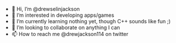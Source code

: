 - 👋 Hi, I’m @drewselinjackson
- 👀 I’m interested in developing apps/games
- 🌱 I’m currently learning nothing yet, though C++ sounds like fun ;)
- 💞️ I’m looking to collaborate on anything I can
- 📫 How to reach me @drewjackson114 on twitter

<!---
drewselinjackson/drewselinjackson is a ✨ special ✨ repository because its `README.md` (this file) appears on your GitHub profile.
You can click the Preview link to take a look at your changes.
--->
